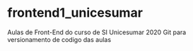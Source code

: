 # frontend1_unicesumar
Aulas de Front-End do curso de SI Unicesumar 2020
Git para versionamento de codigo das aulas